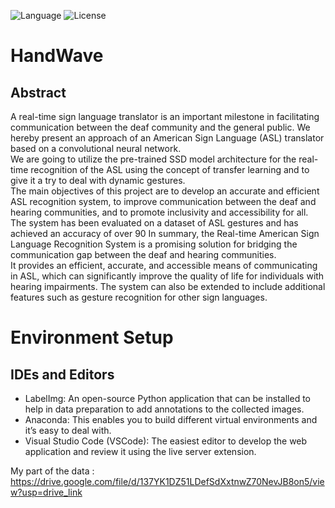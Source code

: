 ![Language](https://img.shields.io/badge/Language-Python%20-blue.svg)
![License](https://img.shields.io/badge/license-Apache_2.0-orange.svg)

# HandWave
## Abstract
A real-time sign language translator is an important milestone in facilitating communication between the deaf community and the general public. We hereby present an approach of an American Sign Language (ASL) translator based on a convolutional neural network. <br />
We are going to utilize the pre-trained SSD model architecture for the real-time recognition of the ASL using the concept of transfer learning and to give
it a try to deal with dynamic gestures. <br />
The main objectives of this project are to develop an accurate and efficient ASL recognition system, to improve communication between the deaf and hearing communities, and to promote inclusivity and accessibility for all. <br />
The system has been evaluated on a dataset of ASL gestures and has achieved an accuracy of over 90 In summary, the Real-time American Sign Language Recognition System is a promising solution for bridging the communication gap between the deaf and hearing communities. <br />
It provides an efficient, accurate, and accessible means of communicating in ASL, which can significantly improve the quality of life for individuals with hearing impairments. The system can also be extended to include additional features such as gesture recognition for other sign languages.

# Environment Setup

## IDEs and Editors
- LabelImg: An open-source Python application that can be installed to help in data preparation to add annotations to the collected images.
- Anaconda: This enables you to build different virtual environments and it’s easy to deal with.
- Visual Studio Code (VSCode): The easiest editor to develop the web application and review it using the live server extension.





My part of the data : https://drive.google.com/file/d/137YK1DZ51LDefSdXxtnwZ70NevJB8on5/view?usp=drive_link
